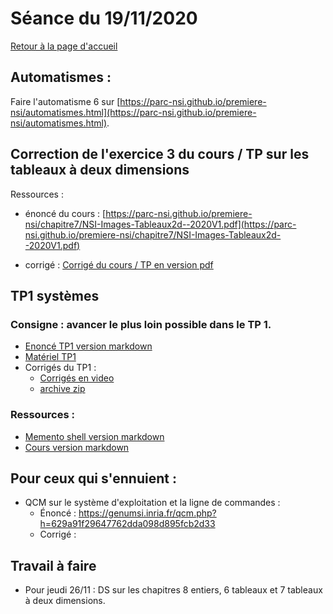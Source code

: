 

# Séance du 19/11/2020

[Retour à la page d'accueil](https://parc-nsi.github.io/premiere-nsi/index.html)

## Automatismes :

Faire l'automatisme 6 sur [https://parc-nsi.github.io/premiere-nsi/automatismes.html](https://parc-nsi.github.io/premiere-nsi/automatismes.html).

## Correction de l'exercice 3 du cours / TP sur les tableaux à deux dimensions

Ressources :

*  énoncé du cours : [https://parc-nsi.github.io/premiere-nsi/chapitre7/NSI-Images-Tableaux2d--2020V1.pdf](https://parc-nsi.github.io/premiere-nsi/chapitre7/NSI-Images-Tableaux2d--2020V1.pdf)

* corrigé : [Corrigé du cours / TP en version pdf](https://parc-nsi.github.io/premiere-nsi/chapitre7/eleves/Images-Tableaux2d-Eleves-Partie1-Correction.pdf)



## TP1 systèmes

### Consigne : avancer le plus loin possible dans le TP 1.

* [Enoncé TP1 version markdown](../chapitre9/TP1/NSI-TP1-systeme-2020-git.md)
* [Matériel TP1](../chapitre9/TP1/materiel/sandbox.zip)
* Corrigés du TP1 :
  * [Corrigés en video](https://tube.ac-lyon.fr/videos/watch/playlist/273385c8-9e8e-464a-9662-12577455cb9a?videoId=70d46929-8772-4882-a606-ac7f9949f066)
  * [archive zip](../chapitre9/TP1/corrige.zip)


### Ressources :

* [Memento shell version markdown](../chapitre9/memento-shell/memento-shell-git.md)
* [Cours version markdown](../chapitre9/cours-systeme/systeme-cours-git.md)

## Pour ceux qui s'ennuient :


* QCM sur le système d'exploitation et la ligne de commandes : 
  * Énoncé : <https://genumsi.inria.fr/qcm.php?h=629a91f29647762dda098d895fcb2d33>
  * Corrigé : 

## Travail à faire 

* Pour jeudi 26/11 : DS sur les chapitres 8 entiers, 6 tableaux et 7 tableaux à deux dimensions.